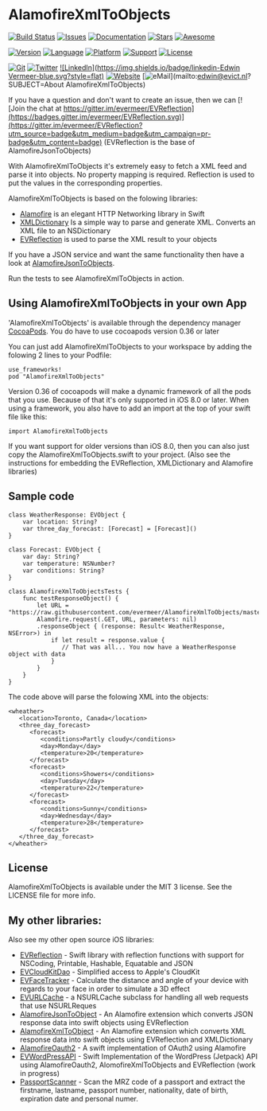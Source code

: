# AlamofireXmlToObjects

<!---
 [![Circle CI](https://img.shields.io/circleci/project/evermeer/AlamofireXmlToObjects.svg?style=flat)](https://circleci.com/gh/evermeer/AlamofireXmlToObjects)
 -->
[![Build Status](https://travis-ci.org/evermeer/AlamofireXmlToObjects.svg?style=flat)](https://travis-ci.org/evermeer/AlamofireXmlToObjects)
[![Issues](https://img.shields.io/github/issues-raw/evermeer/AlamofireXmlToObjects.svg?style=flat)](https://github.com/evermeer/AlamofireXmlToObjects/issues)
[![Documentation](https://img.shields.io/badge/documented-100%-brightgreen.svg?style=flat)](http://cocoadocs.org/docsets/AlamofireXmlToObjects)
[![Stars](https://img.shields.io/github/stars/evermeer/AlamofireXmlToObjects.svg?style=flat)](https://github.com/evermeer/AlamofireXmlToObjects/stargazers)
[![Awesome](https://cdn.rawgit.com/sindresorhus/awesome/d7305f38d29fed78fa85652e3a63e154dd8e8829/media/badge.svg)](https://github.com/matteocrippa/awesome-swift#json)

[![Version](https://img.shields.io/cocoapods/v/AlamofireXmlToObjects.svg?style=flat)](http://cocoadocs.org/docsets/AlamofireXmlToObjects)
[![Language](https://img.shields.io/badge/language-swift2-f48041.svg?style=flat)](https://developer.apple.com/swift)
[![Platform](https://img.shields.io/cocoapods/p/AlamofireXmlToObjects.svg?style=flat)](http://cocoadocs.org/docsets/AlamofireXmlToObjects)
[![Support](https://img.shields.io/badge/support-iOS%208%2B%20|%20OSX%2010.9+%20-blue.svg?style=flat)](https://www.apple.com/nl/ios/)
[![License](https://img.shields.io/cocoapods/l/AlamofireXmlToObjects.svg?style=flat)](http://cocoadocs.org/docsets/AlamofireXmlToObjects)

[![Git](https://img.shields.io/badge/GitHub-evermeer-blue.svg?style=flat)](https://github.com/evermeer)
[![Twitter](https://img.shields.io/badge/twitter-@evermeer-blue.svg?style=flat)](http://twitter.com/evermeer)
[![LinkedIn](https://img.shields.io/badge/linkedin-Edwin Vermeer-blue.svg?style=flat)](http://nl.linkedin.com/in/evermeer/en)
[![Website](https://img.shields.io/badge/website-evict.nl-blue.svg?style=flat)](http://evict.nl)
[![eMail](https://img.shields.io/badge/email-edwin@evict.nl-blue.svg?style=flat)](mailto:edwin@evict.nl?SUBJECT=About AlamofireXmlToObjects)

If you have a question and don't want to create an issue, then we can [![Join the chat at https://gitter.im/evermeer/EVReflection](https://badges.gitter.im/evermeer/EVReflection.svg)](https://gitter.im/evermeer/EVReflection?utm_source=badge&utm_medium=badge&utm_campaign=pr-badge&utm_content=badge) (EVReflection is the base of AlamofireJsonToObjects)

With AlamofireXmlToObjects it's extremely easy to fetch a XML feed and parse it into objects. No property mapping is required. Reflection is used to put the values in the corresponding properties.

AlamofireXmlToObjects is based on the folowing libraries:
- [Alamofire](https://github.com/Alamofire/Alamofire) is an elegant HTTP Networking library in Swift
- [XMLDictionary](https://github.com/nicklockwood/XMLDictionary) Is a simple way to parse and generate XML. Converts an XML file to an NSDictionary
- [EVReflection](https://github.com/evermeer/EVReflection) is used to parse the XML result to your objects

If you have a JSON service and want the same functionality then have a look at [AlamofireJsonToObjects](https://github.com/evermeer/AlamofireJsonToObjects).

Run the tests to see AlamofireXmlToObjects in action.

## Using AlamofireXmlToObjects in your own App 

'AlamofireXmlToObjects' is available through the dependency manager [CocoaPods](http://cocoapods.org). 
You do have to use cocoapods version 0.36 or later

You can just add AlamofireXmlToObjects to your workspace by adding the folowing 2 lines to your Podfile:

```
use_frameworks!
pod "AlamofireXmlToObjects"
```

Version 0.36 of cocoapods will make a dynamic framework of all the pods that you use. Because of that it's only supported in iOS 8.0 or later. When using a framework, you also have to add an import at the top of your swift file like this:

```
import AlamofireXmlToObjects
```

If you want support for older versions than iOS 8.0, then you can also just copy the AlamofireXmlToObjects.swift  to your project. (Also see the instructions for embedding the EVReflection, XMLDictionary and Alamofire libraries) 


## Sample code

```
class WeatherResponse: EVObject {
    var location: String?
    var three_day_forecast: [Forecast] = [Forecast]()
}

class Forecast: EVObject {
    var day: String?
    var temperature: NSNumber?
    var conditions: String?
}

class AlamofireXmlToObjectsTests {
    func testResponseObject() {
        let URL = "https://raw.githubusercontent.com/evermeer/AlamofireXmlToObjects/master/AlamofireXmlToObjectsTests/sample_xml"
        Alamofire.request(.GET, URL, parameters: nil)
        .responseObject { (response: Result< WeatherResponse, NSError>) in
            if let result = response.value {
               // That was all... You now have a WeatherResponse object with data
            }
        }
    }
}

```

The code above will parse the folowing XML into the objects:

```
<wheather>
   <location>Toronto, Canada</location>
   <three_day_forecast>
      <forecast>
         <conditions>Partly cloudy</conditions>
         <day>Monday</day>
         <temperature>20</temperature>
      </forecast>
      <forecast>
         <conditions>Showers</conditions>
         <day>Tuesday</day>
         <temperature>22</temperature>
      </forecast>
      <forecast>
         <conditions>Sunny</conditions>
         <day>Wednesday</day>
         <temperature>28</temperature>
      </forecast>
   </three_day_forecast>
</wheather>
```

## License

AlamofireXmlToObjects is available under the MIT 3 license. See the LICENSE file for more info.

## My other libraries:
Also see my other open source iOS libraries:

- [EVReflection](https://github.com/evermeer/EVReflection) - Swift library with reflection functions with support for NSCoding, Printable, Hashable, Equatable and JSON 
- [EVCloudKitDao](https://github.com/evermeer/EVCloudKitDao) - Simplified access to Apple's CloudKit
- [EVFaceTracker](https://github.com/evermeer/EVFaceTracker) - Calculate the distance and angle of your device with regards to your face in order to simulate a 3D effect
- [EVURLCache](https://github.com/evermeer/EVURLCache) - a NSURLCache subclass for handling all web requests that use NSURLReques
- [AlamofireJsonToObject](https://github.com/evermeer/AlamofireJsonToObjects) - An Alamofire extension which converts JSON response data into swift objects using EVReflection
- [AlamofireXmlToObject](https://github.com/evermeer/AlamofireXmlToObjects) - An Alamofire extension which converts XML response data into swift objects using EVReflection and XMLDictionary
- [AlamofireOauth2](https://github.com/evermeer/AlamofireOauth2) - A swift implementation of OAuth2 using Alamofire
- [EVWordPressAPI](https://github.com/evermeer/EVWordPressAPI) - Swift Implementation of the WordPress (Jetpack) API using AlamofireOauth2, AlomofireXmlToObjects and EVReflection (work in progress)
- [PassportScanner](https://github.com/evermeer/PassportScanner) - Scan the MRZ code of a passport and extract the firstname, lastname, passport number, nationality, date of birth, expiration date and personal numer.
